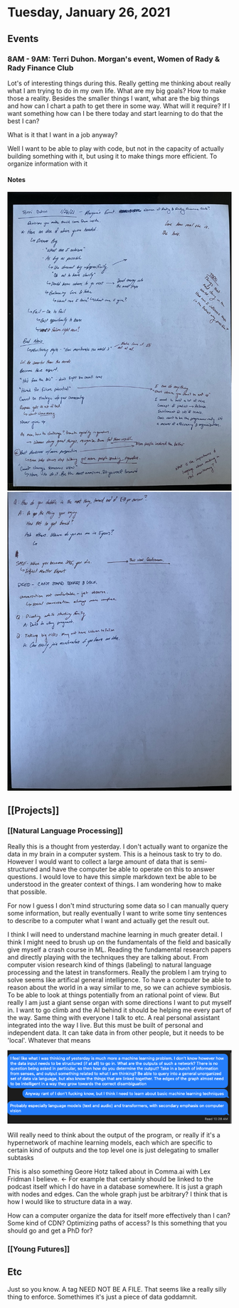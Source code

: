 # Tuesday, January 26, 2021

## Events

### 8AM - 9AM: Terri Duhon. Morgan's event, Women of Rady & Rady Finance Club

Lot's of interesting things during this. Really getting me thinking about really
what I am trying to do in my own life. What are my big goals? How to make
those a reality. Besides the smaller things I want, what are the big things and
how can I chart a path to get there in some way. What will it require? If I want
something how can I be there today and start learning to do that the best I can?

What is it that I want in a job anyway?

Well I want to be able to play with code, but not in the capacity of actually 
building something with it, but using it to make things more efficient. To 
organize information with it

#### Notes

![](teri-duhon-1.jpeg)
![](teri-duhon-2.jpeg)

## [[Projects]]

### [[Natural Language Processing]]

Really this is a thought from yesterday. I don't actually want to organize the
data in my brain in a computer system. This is a heinous task to try to do.
However I would want to collect a large amount of data that is semi-structured
and have the computer be able to operate on this to answer questions. I would
love to have this simple markdown text be able to be understood in the greater
context of things. I am wondering how to make that possible.

For now I guess I don't mind structuring some data so I can manually query some
information, but really eventually I want to write some tiny sentences to 
describe to a computer what I want and actually get the result out.

I think I will need to understand machine learning in much greater detail. I 
think I might need to brush up on the fundamentals of the field and basically
give myself a crash course in ML. Reading the fundamental research papers and 
directly playing with the techniques they are talking about. From computer
vision research kind of things (labeling) to natural language processing and
the latest in transformers. Really the problem I am trying to solve seems
like artifical general intelligence. To have a computer be able to reason about
the world in a way similar to me, so we can achieve symbiosis. To be able to look
at things potentially from an rational point of view. But really I am just a
giant sense organ with some directions I want to put myself in. I want to go
climb and the AI behind it should be helping me every part of the way. Same
thing with everyone I talk to etc. A real personal assistant integrated into the
way I live. But this must be built of personal and independent data. It can take
data in from other people, but it needs to be 'local'. Whatever that means

![](kevin_text.png)

Will really need to think about the output of the program, or really if it's a
hypernetwork of machine learning models, each which are specific to certain 
kind of outputs and the top level one is just delegating to smaller subtasks

This is also something Geore Hotz talked about in Comma.ai with Lex Fridman I 
believe. <- For example that certainly should be linked to the podcast itself
which I do have in a database somewhere. It is just a graph with nodes and edges.
Can the whole graph just be arbitrary? I think that is how I would like to
structure data in a way.

How can a computer organize the data for itself more effectively than I can?
Some kind of CDN? Optimizing paths of access? Is this something that you 
should go and get a PhD for?

### [[Young Futures]]

## Etc

Just so you know. A tag NEED NOT BE A FILE. That seems like a really silly thing
to enforce. Somethimes it's just a piece of data goddamnit.